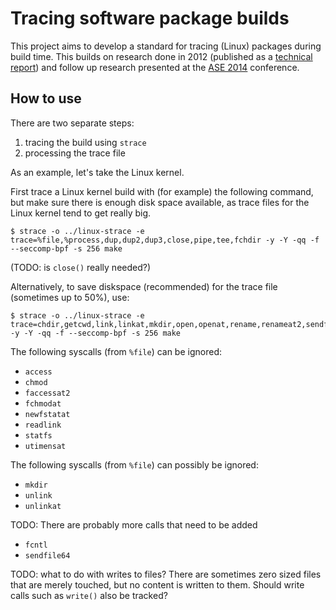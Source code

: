 # Tracing software package builds

This project aims to develop a standard for tracing (Linux) packages during
build time. This builds on research done in 2012 (published as a
[technical report][TUD-SERG]) and follow up research presented at the
[ASE 2014][ASE-2014] conference.

## How to use

There are two separate steps:

1. tracing the build using `strace`
2. processing the trace file

As an example, let's take the Linux kernel.

First trace a Linux kernel build with (for example) the following command, but
make sure there is enough disk space available, as trace files for the Linux
kernel tend to get really big.

```console
$ strace -o ../linux-strace -e trace=%file,%process,dup,dup2,dup3,close,pipe,tee,fchdir -y -Y -qq -f --seccomp-bpf -s 256 make
```

(TODO: is `close()` really needed?)

Alternatively, to save diskspace (recommended) for the trace file (sometimes up
to 50%), use:

```console
$ strace -o ../linux-strace -e trace=chdir,getcwd,link,linkat,mkdir,open,openat,rename,renameat2,sendfile,symlink,symlinkat,unlink,unlinkat,%process,dup,dup2,dup3,close,pipe,tee,fchdir -y -Y -qq -f --seccomp-bpf -s 256 make
```

The following syscalls (from `%file`) can be ignored:

* `access`
* `chmod`
* `faccessat2`
* `fchmodat`
* `newfstatat`
* `readlink`
* `statfs`
* `utimensat`

The following syscalls (from `%file`) can possibly be ignored:

* `mkdir`
* `unlink`
* `unlinkat`

TODO: There are probably more calls that need to be added
* `fcntl`
* `sendfile64`

TODO: what to do with writes to files? There are sometimes zero sized files
that are merely touched, but no content is written to them. Should write
calls such as `write()` also be tracked?



[TUD-SERG]:<https://web.archive.org/web/20130429174246/http://www.st.ewi.tudelft.nl/~sander/pdf/publications/TUD-SERG-2012-010.pdf>
[ASE-2014]:<https://rebels.cs.uwaterloo.ca/confpaper/2014/09/14/tracing-software-build-processes-to-uncover-license-compliance-inconsistencies.html>
